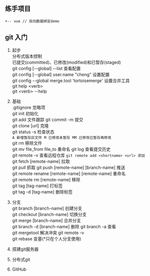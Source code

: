 ## 练手项目
```
+-- vue // 双向数据绑定demo
```

## git 入门
1. 起步  
分布式版本控制  
已提交(committed)、已修改(modified)和已暂存(staged)  
git config [--global] --list  查看配置  
git config [--global] user.name "cheng" 设置配置   
git config --global  merge.tool 'tortoisemerge'  设置合并工具  
git help \<verb\>  
git \<verb\> --help

2. 基础  
.gitignore  忽略项  
git init  初始化  
git add  文件跟踪
git commit -m  提交  
git clone [url]  克隆  
git status -s 检查状态  
` A 新增暂存区文件 M 已修改未暂存 MM 已修改已暂存再修改 `  
git rm 移除文件  
git mv file_from file_to 重命名
git log 查看提交历史  
git remote -v 查看远程仓库 `git remote add <shortname> <url> 添加`  
git fetch [remote-name] 拉取  
git pull 抓取
git push [remote-name] [branch-name] 推送  
git remote rename [remote-name] [remote-name] 重命名  
git remote rm [remote-name] 移除  
git tag [tag-name] 打标签  
git tag -d [tag-name] 删除标签

3. 分支  
git branch [branch-name] 创建分支  
git checkout [branch-name] 切换分支  
git merge [branch-name]  合并分支  
git branch -d [branch-name] 删除
git branch -a 查看  
git mergetool 解决冲突
git remote -v  
git rebase 变基(*只在个人分支使用)

4. 搭建git服务器


5. 分布式git

6. GitHub
